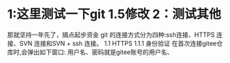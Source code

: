 1:这里测试一下git
1.5修改
2：测试其他
=============================
那就坚持一年先了，搞点起步资金
git 的连接方式分为四种:ssh连接、HTTPS 连接、SVN 连接和SVN + ssh 连接。
1.1 HTTPS 1.1.1 身份验证 在首次连接gitee仓库时,会弹出如下窗口: 用户名、密码就是gitee账号的用户名、
